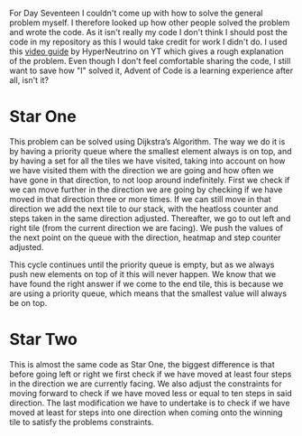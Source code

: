 For Day Seventeen I couldn't come up with how to solve the general problem myself. I therefore looked up how other people
solved the problem and wrote the code. As it isn't really my code I don't think I should post the code in my repository 
as this I would take credit for work I didn't do. I used this [video guide](https://www.youtube.com/watch?v=2pDSooPLLkI)
by HyperNeutrino on YT which gives a rough explanation of the problem. Even though I don't feel comfortable sharing the
code, I still want to save how "I" solved it, Advent of Code is a learning experience after all, isn't it? 


# Star One
This problem can be solved using Dijkstra’s Algorithm. The way we do it is by having a priority queue where the smallest
element always is on top, and by having a set for all the tiles we have visited, taking into account on how we have
visited them with the direction we are going and how often we have gone in that direction, to not loop around
indefinitely.
First we check if we can move further in the direction we are going by checking if we have moved in that direction three
or more times. If we can still move in that direction we add the next tile to our stack, with the heatloss counter and 
steps taken in the same direction adjusted.
Thereafter, we go to out left and right tile (from the current direction we are facing). We push the values of the next 
point on the queue with the direction, heatmap and step counter adjusted.

This cycle continues until the priority queue is empty, but as we always push new elements on top of it this will never
happen. We know that we have found the right answer if we come to the end tile, this is because we are using a priority
queue, which means that the smallest value will always be on top.

# Star Two
This is almost the same code as Star One, the biggest difference is that before going left or right we first check if 
we have moved at least four steps in the direction we are currently facing. We also adjust the constraints for moving
forward to check if we have moved less or equal to ten steps in said direction. The last modification we have to
undertake is to check if we have moved at least for steps into one direction when coming onto the winning tile to
satisfy the problems constraints.
